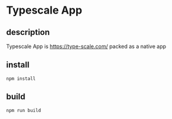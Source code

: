 # Typescale App

## description

Typescale App is https://type-scale.com/ packed as a native app

## install

`npm install`

## build

`npm run build`
